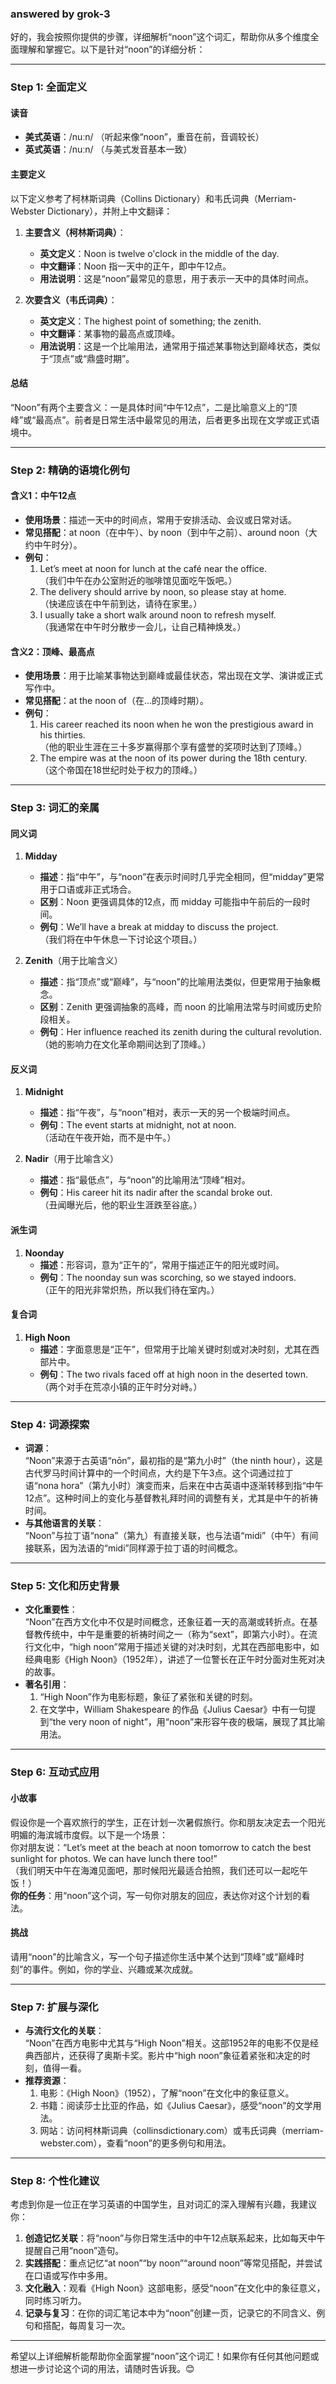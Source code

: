 ### answered by grok-3
好的，我会按照你提供的步骤，详细解析“noon”这个词汇，帮助你从多个维度全面理解和掌握它。以下是针对“noon”的详细分析：

---

### Step 1: 全面定义
#### 读音
- **美式英语**：/nuːn/ （听起来像“noon”，重音在前，音调较长）
- **英式英语**：/nuːn/ （与美式发音基本一致）

#### 主要定义
以下定义参考了柯林斯词典（Collins Dictionary）和韦氏词典（Merriam-Webster Dictionary），并附上中文翻译：

1. **主要含义（柯林斯词典）**：
   - **英文定义**：Noon is twelve o'clock in the middle of the day.
   - **中文翻译**：Noon 指一天中的正午，即中午12点。
   - **用法说明**：这是“noon”最常见的意思，用于表示一天中的具体时间点。

2. **次要含义（韦氏词典）**：
   - **英文定义**：The highest point of something; the zenith.
   - **中文翻译**：某事物的最高点或顶峰。
   - **用法说明**：这是一个比喻用法，通常用于描述某事物达到巅峰状态，类似于“顶点”或“鼎盛时期”。

#### 总结
“Noon”有两个主要含义：一是具体时间“中午12点”，二是比喻意义上的“顶峰”或“最高点”。前者是日常生活中最常见的用法，后者更多出现在文学或正式语境中。

---

### Step 2: 精确的语境化例句
#### 含义1：中午12点
- **使用场景**：描述一天中的时间点，常用于安排活动、会议或日常对话。
- **常见搭配**：at noon（在中午）、by noon（到中午之前）、around noon（大约中午时分）。
- **例句**：
  1. Let’s meet at noon for lunch at the café near the office.  
     （我们中午在办公室附近的咖啡馆见面吃午饭吧。）
  2. The delivery should arrive by noon, so please stay at home.  
     （快递应该在中午前到达，请待在家里。）
  3. I usually take a short walk around noon to refresh myself.  
     （我通常在中午时分散步一会儿，让自己精神焕发。）

#### 含义2：顶峰、最高点
- **使用场景**：用于比喻某事物达到巅峰或最佳状态，常出现在文学、演讲或正式写作中。
- **常见搭配**：at the noon of（在…的顶峰时期）。
- **例句**：
  1. His career reached its noon when he won the prestigious award in his thirties.  
     （他的职业生涯在三十多岁赢得那个享有盛誉的奖项时达到了顶峰。）
  2. The empire was at the noon of its power during the 18th century.  
     （这个帝国在18世纪时处于权力的顶峰。）

---

### Step 3: 词汇的亲属
#### 同义词
1. **Midday**  
   - **描述**：指“中午”，与“noon”在表示时间时几乎完全相同，但“midday”更常用于口语或非正式场合。
   - **区别**：Noon 更强调具体的12点，而 midday 可能指中午前后的一段时间。
   - **例句**：We’ll have a break at midday to discuss the project.  
     （我们将在中午休息一下讨论这个项目。）

2. **Zenith**（用于比喻含义）  
   - **描述**：指“顶点”或“巅峰”，与“noon”的比喻用法类似，但更常用于抽象概念。
   - **区别**：Zenith 更强调抽象的高峰，而 noon 的比喻用法常与时间或历史阶段相关。
   - **例句**：Her influence reached its zenith during the cultural revolution.  
     （她的影响力在文化革命期间达到了顶峰。）

#### 反义词
1. **Midnight**  
   - **描述**：指“午夜”，与“noon”相对，表示一天的另一个极端时间点。
   - **例句**：The event starts at midnight, not at noon.  
     （活动在午夜开始，而不是中午。）

2. **Nadir**（用于比喻含义）  
   - **描述**：指“最低点”，与“noon”的比喻用法“顶峰”相对。
   - **例句**：His career hit its nadir after the scandal broke out.  
     （丑闻曝光后，他的职业生涯跌至谷底。）

#### 派生词
1. **Noonday**  
   - **描述**：形容词，意为“正午的”，常用于描述正午的阳光或时间。
   - **例句**：The noonday sun was scorching, so we stayed indoors.  
     （正午的阳光非常炽热，所以我们待在室内。）

#### 复合词
1. **High Noon**  
   - **描述**：字面意思是“正午”，但常用于比喻关键时刻或对决时刻，尤其在西部片中。
   - **例句**：The two rivals faced off at high noon in the deserted town.  
     （两个对手在荒凉小镇的正午时分对峙。）

---

### Step 4: 词源探索
- **词源**：  
  “Noon”来源于古英语“nōn”，最初指的是“第九小时”（the ninth hour），这是古代罗马时间计算中的一个时间点，大约是下午3点。这个词通过拉丁语“nona hora”（第九小时）演变而来，后来在中古英语中逐渐转移到指“中午12点”。这种时间上的变化与基督教礼拜时间的调整有关，尤其是中午的祈祷时间。
- **与其他语言的关联**：  
  “Noon”与拉丁语“nona”（第九）有直接关联，也与法语“midi”（中午）有间接联系，因为法语的“midi”同样源于拉丁语的时间概念。

---

### Step 5: 文化和历史背景
- **文化重要性**：  
  “Noon”在西方文化中不仅是时间概念，还象征着一天的高潮或转折点。在基督教传统中，中午是重要的祈祷时间之一（称为“sext”，即第六小时）。在流行文化中，“high noon”常用于描述关键的对决时刻，尤其在西部电影中，如经典电影《High Noon》（1952年），讲述了一位警长在正午时分面对生死对决的故事。
- **著名引用**：  
  1. “High Noon”作为电影标题，象征了紧张和关键的时刻。
  2. 在文学中，William Shakespeare 的作品《Julius Caesar》中有一句提到“the very noon of night”，用“noon”来形容午夜的极端，展现了其比喻用法。

---

### Step 6: 互动式应用
#### 小故事
假设你是一个喜欢旅行的学生，正在计划一次暑假旅行。你和朋友决定去一个阳光明媚的海滨城市度假。以下是一个场景：  
你对朋友说：“Let’s meet at the beach at noon tomorrow to catch the best sunlight for photos. We can have lunch there too!”  
（我们明天中午在海滩见面吧，那时候阳光最适合拍照，我们还可以一起吃午饭！）  
**你的任务**：用“noon”这个词，写一句你对朋友的回应，表达你对这个计划的看法。

#### 挑战
请用“noon”的比喻含义，写一个句子描述你生活中某个达到“顶峰”或“巅峰时刻”的事件。例如，你的学业、兴趣或某次成就。

---

### Step 7: 扩展与深化
- **与流行文化的关联**：  
  “Noon”在西方电影中尤其与“High Noon”相关。这部1952年的电影不仅是经典西部片，还获得了奥斯卡奖。影片中“high noon”象征着紧张和决定的时刻，值得一看。
- **推荐资源**：
  1. 电影：《High Noon》（1952），了解“noon”在文化中的象征意义。
  2. 书籍：阅读莎士比亚的作品，如《Julius Caesar》，感受“noon”的文学用法。
  3. 网站：访问柯林斯词典（collinsdictionary.com）或韦氏词典（merriam-webster.com），查看“noon”的更多例句和用法。

---

### Step 8: 个性化建议
考虑到你是一位正在学习英语的中国学生，且对词汇的深入理解有兴趣，我建议你：
1. **创造记忆关联**：将“noon”与你日常生活中的中午12点联系起来，比如每天中午提醒自己用“noon”造句。
2. **实践搭配**：重点记忆“at noon”“by noon”“around noon”等常见搭配，并尝试在口语或写作中多用。
3. **文化融入**：观看《High Noon》这部电影，感受“noon”在文化中的象征意义，同时练习听力。
4. **记录与复习**：在你的词汇笔记本中为“noon”创建一页，记录它的不同含义、例句和搭配，每周复习一次。

---

希望以上详细解析能帮助你全面掌握“noon”这个词汇！如果你有任何其他问题或想进一步讨论这个词的用法，请随时告诉我。😊